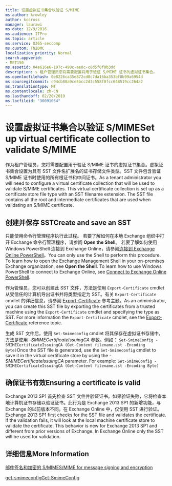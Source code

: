 ```yaml
---
title: 设置虚拟证书集合以验证 S/MIME
ms.author: krowley
author: kccross
manager: laurawi
ms.date: 12/9/2016
ms.audience: ITPro
ms.topic: article
ms.service: O365-seccomp
ms.custom: TN2DMC
localization_priority: Normal
search.appverid:
- MET150
ms.assetid: 04a616e6-197c-490c-ae8c-c8d5f0f0b3dd
description: s 租户管理员您将需要配置将用于验证 S/MIME 证书的虚拟证书集合。
ms.openlocfilehash: 0e8226ca35e872cd8c7da16ba353bf8b99a6954d
ms.sourcegitcommit: c94cb88a9ce5bcc2d3c558f0fcc648519cc264a2
ms.translationtype: MT
ms.contentlocale: zh-CN
ms.lasthandoff: 02/20/2019
ms.locfileid: "30091054"
---
```

# <a name="set-up-virtual-certificate-collection-to-validate-smime"></a><span data-ttu-id="b6a8c-103">设置虚拟证书集合以验证 S/MIME</span><span class="sxs-lookup"><span data-stu-id="b6a8c-103">Set up virtual certificate collection to validate S/MIME</span></span>

<span data-ttu-id="b6a8c-p101">作为租户管理员，您将需要配置用于验证 S/MIME 证书的虚拟证书集合。虚拟证书集合设置为具有 SST 文件名扩展名的证书存储文件类型。SST 文件包含验证 S/MIME 证书时使用的所有根证书和中间证书。</span><span class="sxs-lookup"><span data-stu-id="b6a8c-p101">As a tenant administrator you will need to configure a virtual certificate collection that will be used to validate S/MIME certificates. This virtual certificate collection is set up as a certificate store file type with an SST filename extension. The SST file contains all the root and intermediate certificates that are used when validating an S/MIME certificate.</span></span>
  
## <a name="create-and-save-an-sst"></a><span data-ttu-id="b6a8c-107">创建并保存 SST</span><span class="sxs-lookup"><span data-stu-id="b6a8c-107">Create and save an SST</span></span>
<span data-ttu-id="b6a8c-108"><a name="sectionSection0"> </a></span><span class="sxs-lookup"><span data-stu-id="b6a8c-108"></span></span>

<span data-ttu-id="b6a8c-p102">只能使用命令行管理程序执行此过程。 若要了解如何在本地 Exchange 组织中打开 Exchange 命令行管理程序，请参阅 **Open the Shell**。 若要了解如何使用 Windows PowerShell 连接到 Exchange Online，请参阅[连接到 Exchange Online PowerShell](https://go.microsoft.com/fwlink/p/?linkid=396554)。</span><span class="sxs-lookup"><span data-stu-id="b6a8c-p102">You can only use the Shell to perform this procedure. To learn how to open the Exchange Management Shell in your on-premises Exchange organization, see **Open the Shell**. To learn how to use Windows PowerShell to connect to Exchange Online, see [Connect to Exchange Online PowerShell](https://go.microsoft.com/fwlink/p/?linkid=396554).</span></span>
  
<span data-ttu-id="b6a8c-p103">作为管理员，您可以创建此 SST 文件，方法是使用  `Export-Certificate` cmdlet 从受信任的计算机导出证书并将类型指定为 SST。有关  `Export-Certificate` cmdlet 的详细信息，请参阅 [Export-Certificate](https://docs.microsoft.com/en-us/powershell/module/pkiclient/export-certificate?view=win10-ps) 参考主题。</span><span class="sxs-lookup"><span data-stu-id="b6a8c-p103">As an administrator, you can create this SST file by exporting the certificates from a trusted machine using the  `Export-Certificate` cmdlet and specifying the type as SST. For more information the  `Export-Certificate` cmdlet, see the [Export-Certificate](https://docs.microsoft.com/en-us/powershell/module/pkiclient/export-certificate?view=win10-ps) reference topic.</span></span> 
  
<span data-ttu-id="b6a8c-p104">生成 SST 文件后，使用  `Set-Smimeconfig` cmdlet 将其保存在虚拟证书存储中，方法是使用  _-SMIMECertificateIssuingCA_ 参数。例如：  `Set-SmimeConfig -SMIMECertificateIssuingCA (Get-Content filename.sst -Encoding Byte)`</span><span class="sxs-lookup"><span data-stu-id="b6a8c-p104">Once the SST file is generated, use the  `Set-Smimeconfig` cmdlet to save it in the virtual certificate store by using the  _-SMIMECertificateIssuingCA_ parameter. For example:  `Set-SmimeConfig -SMIMECertificateIssuingCA (Get-Content filename.sst -Encoding Byte)`</span></span>
  
## <a name="ensuring-a-certificate-is-valid"></a><span data-ttu-id="b6a8c-116">确保证书有效</span><span class="sxs-lookup"><span data-stu-id="b6a8c-116">Ensuring a certificate is valid</span></span>
<span data-ttu-id="b6a8c-117"><a name="sectionSection1"> </a></span><span class="sxs-lookup"><span data-stu-id="b6a8c-117"></span></span>

<span data-ttu-id="b6a8c-p105">Exchange 2013 SP1 首先检查 SST 文件并验证证书。如果验证失败，它将检查本地计算机证书存储以验证证书。此行为是 Exchange 2013 SP1 的新增功能，与 Exchange 的以前版本不同。在 Exchange Online 中，仅使用 SST 进行验证。</span><span class="sxs-lookup"><span data-stu-id="b6a8c-p105">Exchange 2013 SP1 first checks for the SST file and validates the certificate. If the validation fails, it will look at the local machine certificate store to validate the certificate. This behavior is new for Exchange 2013 SP1 and different from prior versions of Exchange. In Exchange Online only the SST will be used for validation.</span></span>
  
## <a name="more-information"></a><span data-ttu-id="b6a8c-122">详细信息</span><span class="sxs-lookup"><span data-stu-id="b6a8c-122">More Information</span></span>
<span data-ttu-id="b6a8c-123"><a name="sectionSection2"> </a></span><span class="sxs-lookup"><span data-stu-id="b6a8c-123"></span></span>

[<span data-ttu-id="b6a8c-124">邮件签名和加密的 S/MIME</span><span class="sxs-lookup"><span data-stu-id="b6a8c-124">S/MIME for message signing and encryption</span></span>](s-mime-for-message-signing-and-encryption.md)
  
[<span data-ttu-id="b6a8c-125">get-smimeconfig</span><span class="sxs-lookup"><span data-stu-id="b6a8c-125">Get-SmimeConfig</span></span>](http://technet.microsoft.com/library/4b29fa89-0840-4fe9-8885-019fcef2e02b.aspx)
  

